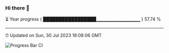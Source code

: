 ### Hi there 👋

⏳ Year progress { █████████████████▁▁▁▁▁▁▁▁▁▁▁▁▁ } 57.74 %

---

⏰ Updated on Sun, 30 Jul 2023 18:08:06 GMT

![Progress Bar CI](https://github.com/Shyam-Makwana/GitHub-Actions-Demo/workflows/Progress%20Bar%20CI/badge.svg)

